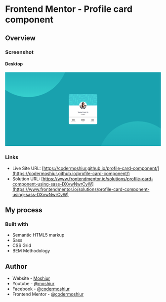 # Frontend Mentor - Profile card component

## Overview

### Screenshot

#### Desktop

![](./design/desktop-design.png)

### Links

- Live Site URL: [https://codermoshiur.github.io/profile-card-component/](https://codermoshiur.github.io/profile-card-component/)
- Solution URL: [https://www.frontendmentor.io/solutions/profile-card-component-using-sass-DXvwNwrCyW](https://www.frontendmentor.io/solutions/profile-card-component-using-sass-DXvwNwrCyW)

## My process

### Built with

- Semantic HTML5 markup
- Sass
- CSS Grid
- BEM Methodology

## Author

- Website - [Moshiur](https://codersfoundation.com)
- Youtube - [@moshiur](https://www.youtube.com/moshiur)
- Facebook - [@codermoshiur](https://www.facebook.com/codermoshiur)
- Frontend Mentor - [@codermoshiur](https://www.frontendmentor.io/profile/codermoshiur)
